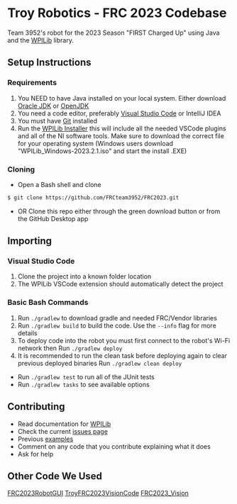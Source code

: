 # Troy Robotics - FRC 2023 Codebase

Team 3952's robot for the 2023 Season "FIRST Charged Up" using Java and the [WPILib](https://github.com/wpilibsuite/allwpilib) library.

## Setup Instructions
### Requirements
1. You NEED to have Java installed on your local system. Either download [Oracle JDK](https://www.oracle.com/java/technologies/downloads/#java11) or [OpenJDK](https://openjdk.org/projects/jdk/17/) 
2. You need a code editor, preferably [Visual Studio Code](https://code.visualstudio.com/) or IntelliJ IDEA
3. You must have [Git](https://git-scm.com/) installed
4. Run the [WPILib Installer](https://github.com/wpilibsuite/allwpilib/releases) this will include all the needed VSCode plugins and all of the NI software tools. Make sure to download the correct file for your operating system (Windows users download "WPILib_Windows-2023.2.1.iso" and start the install .EXE)

### Cloning
* Open a Bash shell and clone
```bash
$ git clone https://github.com/FRCteam3952/FRC2023.git
```
* OR Clone this repo either through the green download button or from the GitHub Desktop app

## Importing
### Visual Studio Code 
1. Clone the project into a known folder location
2. The WPILib VSCode extension should automatically detect the project

### Basic Bash Commands
1. Run `./gradlew` to download gradle and needed FRC/Vendor libraries
2. Run `./gradlew build` to build the code.  Use the `--info` flag for more details
3. To deploy code into the robot you must first connect to the robot's Wi-Fi network then Run `./gradlew deploy` 
4. It is recommended to run the clean task before deploying again to clear previous deployed binaries Run `./gradlew clean deploy`
* Run `./gradlew test` to run all of the JUnit tests
* Run `./gradlew tasks` to see available options

## Contributing
* Read documentation for [WPILib](https://docs.wpilib.org/en/latest/)
* Check the current [issues page](https://github.com/FRCteam3952/FRC2023/issues)
* Previous [examples](https://github.com/troyfrc3952/Basic-Robot-Code)
* Comment on any code that you contribute explaining what it does
* Ask for help

## Other Code We Used 
[FRC2023RobotGUI](https://github.com/SeanSon2005/FRC2023RobotGUI)
[TroyFRC2023VisionCode](https://github.com/bobandjoe/TroyFRC2023VisionCode)
[FRC2023_Vision](https://github.com/FRCteam3952/FRC2023_Vision)
